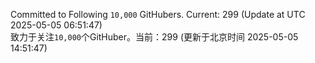 Committed to Following `10,000` GitHubers. Current: <!-- FOLLOWING_COUNT -->299<!-- FOLLOWING_COUNT --> (Update at UTC <!-- LAST_UPDATED -->2025-05-05 06:51:47<!-- LAST_UPDATED -->)<br>
致力于关注`10,000`个GitHuber。当前：<!-- FOLLOWING_COUNT -->299<!-- FOLLOWING_COUNT --> (更新于北京时间 <!-- LAST_UPDATED_CST -->2025-05-05 14:51:47<!-- LAST_UPDATED_CST -->)
